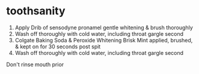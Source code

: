 # toothsanity

1. Apply Drib of sensodyne pronamel gentle whitening & brush thoroughly
2. Wash off thoroughly with cold water, including throat gargle second
3. Colgate Baking Soda & Peroxide Whitening Brisk Mint applied, brushed, & kept on for 30 seconds post spit
4. Wash off thoroughly with cold water, including throat gargle second

Don't rinse mouth prior
